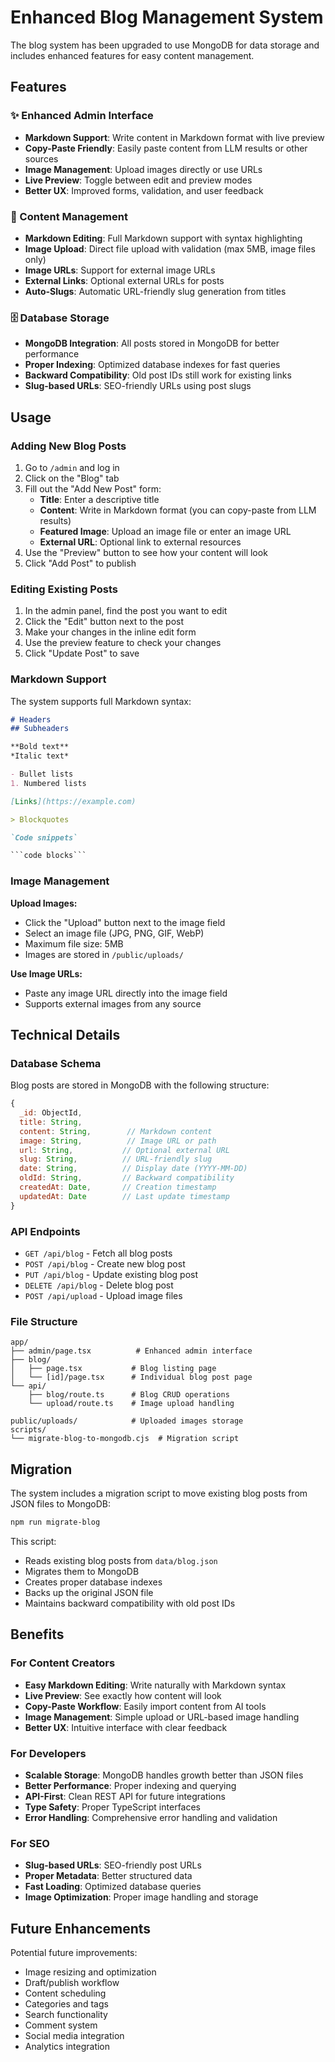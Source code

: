 # Enhanced Blog Management System

The blog system has been upgraded to use MongoDB for data storage and includes enhanced features for easy content management.

## Features

### ✨ Enhanced Admin Interface
- **Markdown Support**: Write content in Markdown format with live preview
- **Copy-Paste Friendly**: Easily paste content from LLM results or other sources
- **Image Management**: Upload images directly or use URLs
- **Live Preview**: Toggle between edit and preview modes
- **Better UX**: Improved forms, validation, and user feedback

### 📝 Content Management
- **Markdown Editing**: Full Markdown support with syntax highlighting
- **Image Upload**: Direct file upload with validation (max 5MB, image files only)
- **Image URLs**: Support for external image URLs
- **External Links**: Optional external URLs for posts
- **Auto-Slugs**: Automatic URL-friendly slug generation from titles

### 🗄️ Database Storage
- **MongoDB Integration**: All posts stored in MongoDB for better performance
- **Proper Indexing**: Optimized database indexes for fast queries
- **Backward Compatibility**: Old post IDs still work for existing links
- **Slug-based URLs**: SEO-friendly URLs using post slugs

## Usage

### Adding New Blog Posts

1. Go to `/admin` and log in
2. Click on the "Blog" tab
3. Fill out the "Add New Post" form:
   - **Title**: Enter a descriptive title
   - **Content**: Write in Markdown format (you can copy-paste from LLM results)
   - **Featured Image**: Upload an image file or enter an image URL
   - **External URL**: Optional link to external resources
4. Use the "Preview" button to see how your content will look
5. Click "Add Post" to publish

### Editing Existing Posts

1. In the admin panel, find the post you want to edit
2. Click the "Edit" button next to the post
3. Make your changes in the inline edit form
4. Use the preview feature to check your changes
5. Click "Update Post" to save

### Markdown Support

The system supports full Markdown syntax:

```markdown
# Headers
## Subheaders

**Bold text**
*Italic text*

- Bullet lists
1. Numbered lists

[Links](https://example.com)

> Blockquotes

`Code snippets`

```code blocks```
```

### Image Management

**Upload Images:**
- Click the "Upload" button next to the image field
- Select an image file (JPG, PNG, GIF, WebP)
- Maximum file size: 5MB
- Images are stored in `/public/uploads/`

**Use Image URLs:**
- Paste any image URL directly into the image field
- Supports external images from any source

## Technical Details

### Database Schema

Blog posts are stored in MongoDB with the following structure:

```javascript
{
  _id: ObjectId,
  title: String,
  content: String,        // Markdown content
  image: String,          // Image URL or path
  url: String,           // Optional external URL
  slug: String,          // URL-friendly slug
  date: String,          // Display date (YYYY-MM-DD)
  oldId: String,         // Backward compatibility
  createdAt: Date,       // Creation timestamp
  updatedAt: Date        // Last update timestamp
}
```

### API Endpoints

- `GET /api/blog` - Fetch all blog posts
- `POST /api/blog` - Create new blog post
- `PUT /api/blog` - Update existing blog post
- `DELETE /api/blog` - Delete blog post
- `POST /api/upload` - Upload image files

### File Structure

```
app/
├── admin/page.tsx          # Enhanced admin interface
├── blog/
│   ├── page.tsx           # Blog listing page
│   └── [id]/page.tsx      # Individual blog post page
└── api/
    ├── blog/route.ts      # Blog CRUD operations
    └── upload/route.ts    # Image upload handling

public/uploads/            # Uploaded images storage
scripts/
└── migrate-blog-to-mongodb.cjs  # Migration script
```

## Migration

The system includes a migration script to move existing blog posts from JSON files to MongoDB:

```bash
npm run migrate-blog
```

This script:
- Reads existing blog posts from `data/blog.json`
- Migrates them to MongoDB
- Creates proper database indexes
- Backs up the original JSON file
- Maintains backward compatibility with old post IDs

## Benefits

### For Content Creators
- **Easy Markdown Editing**: Write naturally with Markdown syntax
- **Live Preview**: See exactly how content will look
- **Copy-Paste Workflow**: Easily import content from AI tools
- **Image Management**: Simple upload or URL-based image handling
- **Better UX**: Intuitive interface with clear feedback

### For Developers
- **Scalable Storage**: MongoDB handles growth better than JSON files
- **Better Performance**: Proper indexing and querying
- **API-First**: Clean REST API for future integrations
- **Type Safety**: Proper TypeScript interfaces
- **Error Handling**: Comprehensive error handling and validation

### For SEO
- **Slug-based URLs**: SEO-friendly post URLs
- **Proper Metadata**: Better structured data
- **Fast Loading**: Optimized database queries
- **Image Optimization**: Proper image handling and storage

## Future Enhancements

Potential future improvements:
- Image resizing and optimization
- Draft/publish workflow
- Content scheduling
- Categories and tags
- Search functionality
- Comment system
- Social media integration
- Analytics integration 